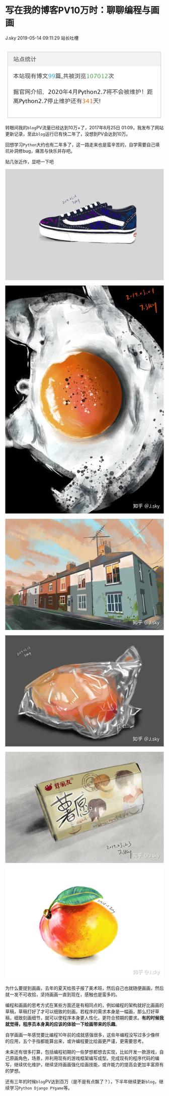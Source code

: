 <div class="blog-article">
<h1 class="title">写在我的博客PV10万时：聊聊编程与画画</h1>
<span class="author">J.sky</span>
<span class="time">2019-05-14 09:11:29</span>
<span class="tag">站长吐槽</span>
</div>
</br>

![输入图片说明](assets/images/media/upload/2019/05/Snip20190514_1.png)

转眼间我的`blog`PV流量已经达到10万+了，2017年8月25日 01:09，我发布了网站更新记录，至此`blog`运行已有快二年了，没想到PV会达到10万。

回想学习`Python`大约也有二年多了，这一路走来也是蛮辛苦的，自学需要自己填坑补洞修bug，痛苦与快乐并存吧。

贴几张近作，显吧一下吧

![输入图片说明](assets/images/media/upload/2019/05/Cache_69e1f243303b4652..jpg)

![输入图片说明](assets/images/media/upload/2019/05/v2-03025e852e1db8f2f9cf69fbd946b69c_hd.jpg)

![输入图片说明](assets/images/media/upload/2019/05/v2-608fc943d8709a1c640f02a8fc46fae6_hd.jpg)

![输入图片说明](assets/images/media/upload/2019/05/v2-fa357d4314c4f66b46318982526ef88a_hd.jpg)

![输入图片说明](assets/images/media/upload/2019/05/v2-9497459b80fafa67937c205e373c05f7_hd.jpg)

![输入图片说明](assets/images/media/upload/2019/05/v2-f27fcee295b83b010b1029a145dc1554_hd.jpg)


为什么要提到画画，去年的夏天给孩子报了美术班，然后自己也就随便画画，然后就一发不可收拾，坚持画画一直到现在，感触也是蛮多的。

编程和画画的思考方式在某些方面还是有相同点的，例如编程的架构就好比画画的草稿，草稿打好了才可以细致的刻画。若程序的需求本身是一幅画，那么打好草稿，细致刻画细节，就可以使程序本身更人性化，更符合预期的要求。**有的时候我就觉得，程序员本身真的应该的体验一下绘画带来的乐趣**。

自学画画一年感觉要比编程10年前的成就感强很多，这些年编程没写过多少像样的应用，五个手指都能算出来，或许编程要比绘画更严谨，更需要思考。

未来还有很多打算，包括编程初期的一些梦想都想去实现，比如开发一款游戏，自己原画角色，场景，并利用现有的游戏框架编写成型。完成现有的程序代码的编写，继续优化维护，继续坚持画画强化绘画技能，或许能力的提高会更加丰富原有的梦想。

还有三年的时候`blog`PV达到百万（是不是有点飘了？），下半年继续更新`blog`，继续学习`Python Django PYgame`等。